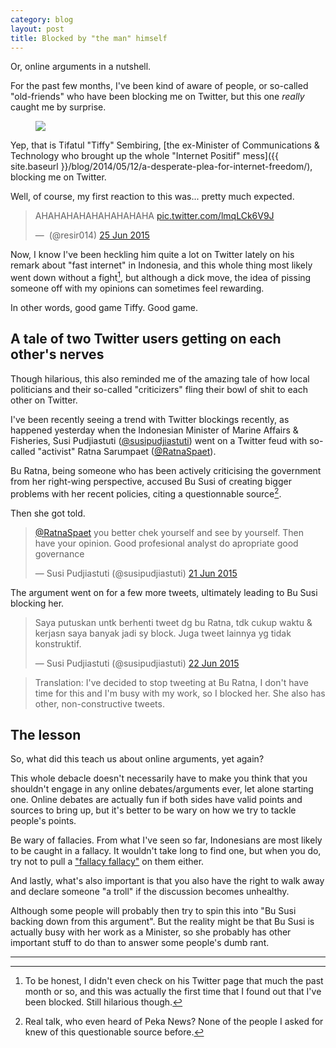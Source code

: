 ```yaml
---
category: blog
layout: post
title: Blocked by "the man" himself
---
```


<p class="lead">Or, online arguments in a nutshell.</p>

For the past few months, I've been kind of aware of people, or so-called "old-friends" who have been blocking me on Twitter, but this one *really* caught me by surprise.

<figure>
  <img src="{{ site.baseurl }}/public/images/blog/tiffysembiring/2015-06-25_19-06-28.png">
</figure>

Yep, that is Tifatul "Tiffy" Sembiring, [the ex-Minister of Communications & Technology who brought up the whole "Internet Positif" mess]({{ site.baseurl }}/blog/2014/05/12/a-desperate-plea-for-internet-freedom/), blocking me on Twitter.

Well, of course, my first reaction to this was... pretty much expected.

<blockquote class="twitter-tweet"><p>AHAHAHAHAHAHAHAHAHA <a href="http://t.co/lmqLCk6V9J">pic.twitter.com/lmqLCk6V9J</a></p>— ️ (@resir014) <a href="https://twitter.com/resir014/status/613936272751460352">25 Jun 2015</a></blockquote>

Now, I know I've been heckling him quite a lot on Twitter lately on his remark about "fast internet" in Indonesia, and this whole thing most likely went down without a fight[^fn-1], but although a dick move, the idea of pissing someone off with my opinions can sometimes feel rewarding.

In other words, good game Tiffy. Good game.

## A tale of two Twitter users getting on each other's nerves

Though hilarious, this also reminded me of the amazing tale of how local politicians and their so-called "criticizers" fling their bowl of shit to each other on Twitter.

I've been recently seeing a trend with Twitter blockings recently, as happened yesterday when the Indonesian Minister of Marine Affairs & Fisheries, Susi Pudjiastuti ([@susipudjiastuti](https://twitter.com/susipudjiastuti)) went on a Twitter feud with so-called "activist" Ratna Sarumpaet ([@RatnaSpaet](https://twitter.com/RatnaSpaet)).

Bu Ratna, being someone who has been actively criticising the government from her right-wing perspective, accused Bu Susi of creating bigger problems with her recent policies, citing a questionnable source[^fn-2].

Then she got told.

<blockquote class="twitter-tweet"><p><a href="https://twitter.com/RatnaSpaet">@RatnaSpaet</a> you better chek yourself and see by yourself. Then have your opinion. Good profesional analyst do apropriate good governance</p>— Susi Pudjiastuti (@susipudjiastuti) <a href="https://twitter.com/susipudjiastuti/status/612455564988190721">21 Jun 2015</a></blockquote>

The argument went on for a few more tweets, ultimately leading to Bu Susi blocking her.

<blockquote class="twitter-tweet"><p>Saya putuskan untk berhenti tweet dg bu Ratna, tdk cukup waktu & kerjasn saya banyak jadi sy block. Juga tweet lainnya yg tidak konstruktif.</p>— Susi Pudjiastuti (@susipudjiastuti) <a href="https://twitter.com/susipudjiastuti/status/612827222211063808">22 Jun 2015</a></blockquote>

> Translation: I've decided to stop tweeting at Bu Ratna, I don't have time for this and I'm busy with my work, so I blocked her. She also has other, non-constructive tweets.

## The lesson

So, what did this teach us about online arguments, yet again?

This whole debacle doesn't necessarily have to make you think that you shouldn't engage in any online debates/arguments ever, let alone starting one. Online debates are actually fun if both sides have valid points and sources to bring up, but it's better to be wary on how we try to tackle people's points.

Be wary of fallacies. From what I've seen so far, Indonesians are most likely to be caught in a fallacy. It wouldn't take long to find one, but when you do, try not to pull a ["fallacy fallacy"](https://www.youtube.com/watch?v=oGBO-WMrlIQ) on them either.

And lastly, what's also important is that you also have the right to walk away and declare someone "a troll" if the discussion becomes unhealthy.

Although some people will probably then try to spin this into "Bu Susi backing down from this argument". But the reality might be that Bu Susi is actually busy with her work as a Minister, so she probably has other important stuff to do than to answer some people's dumb rant.

---

[^fn-1]: To be honest, I didn't even check on his Twitter page that much the past month or so, and this was actually the first time that I found out that I've been blocked. Still hilarious though.
[^fn-2]: Real talk, who even heard of Peka News? None of the people I asked for knew of this questionable source before.
